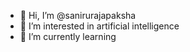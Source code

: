 - 👋 Hi, I’m @sanirurajapaksha
- 👀 I’m interested in artificial intelligence 
- 🌱 I’m currently learning 

